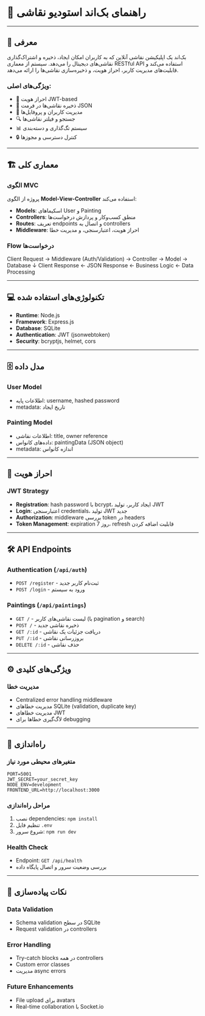 # 🎨 راهنمای بک‌اند استودیو نقاشی

---

## 🚀 معرفی

بک‌اند یک اپلیکیشن نقاشی آنلاین که به کاربران امکان ایجاد، ذخیره و اشتراک‌گذاری نقاشی‌های دیجیتال را می‌دهد. سیستم از معماری RESTful API استفاده می‌کند و قابلیت‌های مدیریت کاربر، احراز هویت، و ذخیره‌سازی نقاشی‌ها را ارائه می‌دهد.

### ویژگی‌های اصلی:
- 🔐 احراز هویت JWT-based
- 🎨 ذخیره نقاشی‌ها در فرمت JSON
- 👥 مدیریت کاربران و پروفایل‌ها
- 🔍 جستجو و فیلتر نقاشی‌ها
- 📊 سیستم تگ‌گذاری و دسته‌بندی
- 🔒 کنترل دسترسی و مجوزها

---

## 🏗️ معماری کلی

### الگوی MVC
پروژه از الگوی **Model-View-Controller** استفاده می‌کند:
- **Models**: اسکیماهای User و Painting
- **Controllers**: منطق کسب‌وکار و پردازش درخواست‌ها
- **Routes**: تعریف endpoints و اتصال به controllers
- **Middleware**: احراز هویت، اعتبارسنجی، و مدیریت خطا

### Flow درخواست‌ها
Client Request → Middleware (Auth/Validation) → Controller → Model → Database
↓
Client Response ← JSON Response ← Business Logic ← Data Processing


---

## 💻 تکنولوژی‌های استفاده شده

- **Runtime**: Node.js
- **Framework**: Express.js
- **Database**: SQLite
- **Authentication**: JWT (jsonwebtoken)
- **Security**: bcryptjs, helmet, cors

---

## 🗄️ مدل داده

### User Model
- اطلاعات پایه: username, hashed password
- metadata: تاریخ ایجاد

### Painting Model
- اطلاعات نقاشی: title, owner reference
- داده‌های کانواس: paintingData (JSON object)
- metadata: اندازه کانواس

---

## 🔐 احراز هویت

### JWT Strategy
- **Registration**: hash password با bcrypt، ایجاد کاربر، تولید JWT
- **Login**: اعتبارسنجی credentials، تولید JWT جدید
- **Authorization**: middleware بررسی token در headers
- **Token Management**: expiration 7 روز، refresh قابلیت اضافه کردن

---

## 🛠️ API Endpoints

### Authentication (`/api/auth`)
- `POST /register` - ثبت‌نام کاربر جدید
- `POST /login` - ورود به سیستم

### Paintings (`/api/paintings`)
- `GET /` - لیست نقاشی‌های کاربر (با pagination و search)
- `POST /` - ذخیره نقاشی جدید
- `GET /:id` - دریافت جزئیات یک نقاشی
- `PUT /:id` - بروزرسانی نقاشی
- `DELETE /:id` - حذف نقاشی

---

## ⚙️ ویژگی‌های کلیدی

### مدیریت خطا
- Centralized error handling middleware
- مدیریت خطاهای SQLite (validation, duplicate key)
- مدیریت خطاهای JWT
- لاگ‌گیری خطاها برای debugging

---

## 🚀 راه‌اندازی

### متغیرهای محیطی مورد نیاز
```env
PORT=5001
JWT_SECRET=your_secret_key
NODE_ENV=development
FRONTEND_URL=http://localhost:3000
```

### مراحل راه‌اندازی
1. نصب dependencies: `npm install`
2. تنظیم فایل `.env`
3. شروع سرور: `npm run dev`

### Health Check
- Endpoint: `GET /api/health`
- بررسی وضعیت سرور و اتصال پایگاه داده

---

## 🔧 نکات پیاده‌سازی

### Data Validation
- Schema validation در سطح SQLite
- Request validation در controllers

### Error Handling
- Try-catch blocks در همه controllers
- Custom error classes
- مدیریت async errors

### Future Enhancements
- File upload برای avatars
- Real-time collaboration با Socket.io
